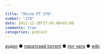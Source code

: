 ```yaml
---

title: "После РТ 270"
number: "270"
date: 2011-12-30T17:45:00+03:00
comments: true
categories: podcast
---
```

[аудио](http://cdn.radio-t.com/rt270post.mp3) ● [пиратский torrent](http://pirates.radio-t.com/torrents/rt270post.mp3.torrent) ● [лог чата](http://chat.radio-t.com/logs/radio-t-270.html) ● [wiki](http://wiki.radio-t.com/%D0%9F%D0%BE%D1%81%D0%BB%D0%B5_%D0%A0%D0%A2_270)<audio src="http://cdn.radio-t.com/rt270post.mp3" preload="none">
